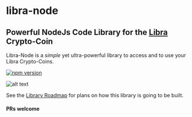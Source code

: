 # libra-node

## Powerful NodeJs Code Library for the [Libra](https://libra.org) Crypto-Coin

Libra-Node is a *simple* yet ultra-powerful library to access
and to use your Libra Crypto-Coins.

[![npm version](https://badge.fury.io/js/libra-node.svg)](https://badge.fury.io/js/libra-node)

![alt text](https://www.thetelegraphandargus.co.uk/resources/images/10005590.png?display=1&htype=0&type=responsive-gallery)


See the [Library Roadmap](https://github.com/msteckyefantis/libra-node/blob/master/docs/plan.md)
for plans on how this library is going to be built.


#### PRs welcome
